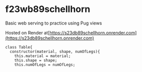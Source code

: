# f23wb89schellhorn
Basic web serving to practice using Pug views

Hosted on Render at[https://s23db89schellhorn.onrender.com](https://s23db89schellhorn.onrender.com)

```
class Table{
  constructor(material, shape, numOfLegs){
    this.material = material;
    this.shape = shape;
    this.numOfLegs = numOfLegs;
```
